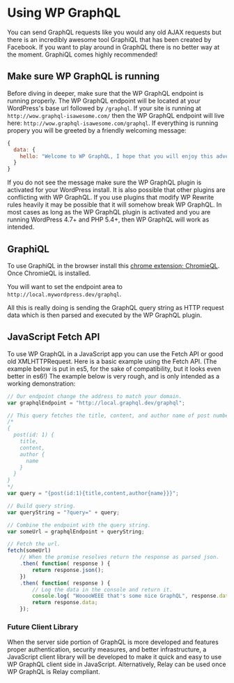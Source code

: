 # Using WP GraphQL

You can send GraphQL requests like you would any old AJAX requests but there is
an incredibly awesome tool GraphiQL that has been created by Facebook. If you
want to play around in GraphQL there is no better way at the moment. GraphiQL
comes highly recommended!

## Make sure WP GraphQL is running

Before diving in deeper, make sure that the WP GraphQL endpoint is running properly. The WP GraphQL endpoint will be located at your WordPress's base url followed by `/graphql`. If your site is running at `http://wow.graphql-isawesome.com/` then the WP GraphQL endpoint will live here: `http://wow.graphql-isawesome.com/graphql`. If everything is running propery you will be greeted by a friendly welcoming message:

```js
{
  data: {
    hello: "Welcome to WP GraphQL, I hope that you will enjoy this adventure!"
  }
}
```

If you do not see the message make sure the WP GraphQL plugin is activated for your WordPress install.
It is also possible that other plugins are conflicting with WP GraphQL. If you use plugins that modify WP Rewrite rules heavily it may be possible that it will somehow break WP GraphQL. In most cases as long as the WP GraphQL plugin is activated and you are running WordPress 4.7+ and PHP 5.4+, then WP GraphQL will work as intended.

## GraphiQL
To use GraphiQL in the browser install this [chrome extension; ChromieQL](https://chrome.google.com/webstore/detail/chromeiql/fkkiamalmpiidkljmicmjfbieiclmeij). Once ChromieQL is installed.

You will want to set the endpoint area to `http://local.mywordpress.dev/graphql`. 

All this is really doing is sending the GraphQL query string as HTTP request data which is then parsed and executed by the WP GraphQL plugin.

## JavaScript Fetch API
To use WP GraphQL in a JavaScript app you can use the Fetch API or good old XMLHTTPRequest. Here is a basic example using the Fetch API. (The example below is put in es5, for the sake of compatibility, but it looks even better in es6!) The example below is very rough, and is only intended as a working demonstration:

```js
// Our endpoint change the address to match your domain.
var graphqlEndpoint = "http://local.graphql.dev/graphql";

// This query fetches the title, content, and author name of post number 1. It is equivalent to below:
/*
{
  post(id: 1) {
    title,
    content,
    author {
      name
    }
  }
}
*/
var query = "{post(id:1){title,content,author{name}}}";

// Build query string.
var queryString = "?query=" + query;

// Combine the endpoint with the query string.
var someUrl = graphqlEndpoint + queryString;

// Fetch the url.
fetch(someUrl)
    // When the promise resolves return the response as parsed json.
    .then( function( response ) {
        return response.json();
    })
    .then( function( response ) {
        // Log the data in the console and return it.
        console.log( "WooooWEEE that's some nice GraphQL", response.data );
        return response.data;
    });
```

### Future Client Library
When the server side portion of GraphQL is more developed and features proper authentication, security measures, and better infrastructure, a JavaScript client library will be developed to make it quick and easy to use WP GraphQL client side in JavaScript. Alternatively, Relay can be used once WP GraphQL is Relay compliant.